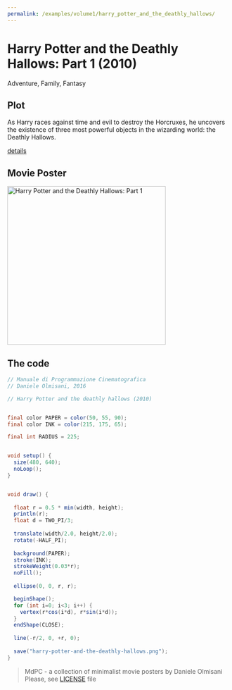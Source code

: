 ```yaml
---
permalink: /examples/volume1/harry_potter_and_the_deathly_hallows/
---
```

# Harry Potter and the Deathly Hallows: Part 1 (2010)

Adventure, Family, Fantasy

## Plot
As Harry races against time and evil to destroy the Horcruxes, he uncovers the existence of three most powerful objects in the wizarding world: the Deathly Hallows.

[details](https://www.imdb.com/title/tt0926084/)

## Movie Poster
<img src="harry-potter-and-the-deathly-hallows.png"  width="360px" title="Harry Potter and the Deathly Hallows: Part 1">


## The code
```java
// Manuale di Programmazione Cinematografica
// Daniele Olmisani, 2016

// Harry Potter and the deathly hallows (2010)


final color PAPER = color(50, 55, 90);
final color INK = color(215, 175, 65);

final int RADIUS = 225;


void setup() {
  size(480, 640);
  noLoop();
}


void draw() {
  
  float r = 0.5 * min(width, height);
  println(r);
  float d = TWO_PI/3;
  
  translate(width/2.0, height/2.0);
  rotate(-HALF_PI);
  
  background(PAPER);
  stroke(INK);
  strokeWeight(0.03*r);
  noFill();
  
  ellipse(0, 0, r, r);

  beginShape();
  for (int i=0; i<3; i++) {
    vertex(r*cos(i*d), r*sin(i*d));
  }
  endShape(CLOSE);
  
  line(-r/2, 0, +r, 0);
  
  save("harry-potter-and-the-deathly-hallows.png");
}

```

> MdPC - a collection of minimalist movie posters
> by Daniele Olmisani
> Please, see [LICENSE](../../../LICENSE) file
